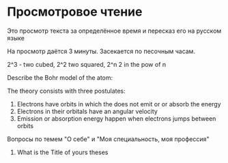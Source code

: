 # Просмотровое чтение

Это просмотр текста за определённое время и пересказ его на русском языке

На просмотр даётся 3 минуты. Засекается по песочным часам. 

2^3 - two cubed, 2^2 two squared, 2^n 2 in the pow of n

Describe the Bohr model of the atom:

The theory consists with three postulates:
1) Electrons have orbits in which the does not emit or or absorb the energy
2) Electrons in their orbitals have an angular velocity 
3) Emission or absorption energy happen when electrons jumps between orbits

Вопросы по темем "О себе" и "Моя специальность, моя профессия"

1) What is the Title of yours theses